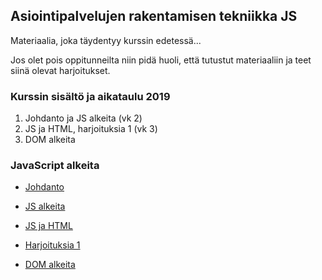 ## Asiointipalvelujen rakentamisen tekniikka JS

Materiaalia, joka täydentyy kurssin edetessä...

Jos olet pois oppitunneilta niin pidä huoli, että tutustut materiaaliin ja teet siinä olevat harjoitukset.

### Kurssin sisältö ja aikataulu 2019

1. Johdanto ja JS alkeita (vk 2)
2. JS ja HTML, harjoituksia 1 (vk 3)
2. DOM alkeita

### JavaScript alkeita

- [Johdanto](./johdanto.html)
- [JS alkeita](./alkeita.html)
- [JS ja HTML](./js_html.html)

- [Harjoituksia 1](./harjoituksia1.html)

- [DOM alkeita](./dom.html)